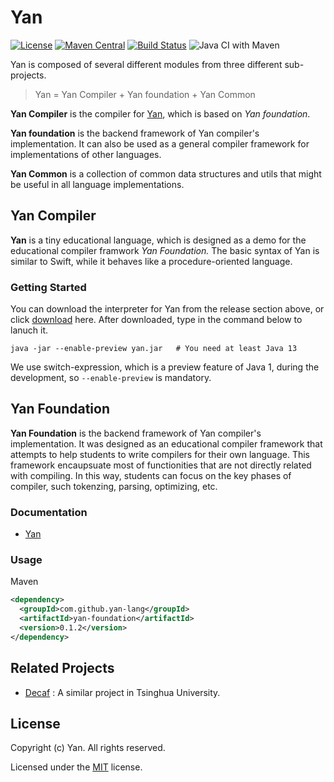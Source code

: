 # Yan

[![License](https://img.shields.io/github/license/yan-lang/yan)](https://opensource.org/licenses/MIT) [![Maven Central](https://maven-badges.herokuapp.com/maven-central/com.github.yan-lang/yan-foundation/badge.svg)](https://search.maven.org/artifact/com.github.yan-lang/yan-foundation)  [![Build Status](https://travis-ci.com/yan-lang/yan.svg?branch=master)](https://travis-ci.com/yan-lang/yan) ![Java CI with Maven](https://github.com/yan-lang/yan/workflows/Java%20CI%20with%20Maven/badge.svg) 

Yan is composed of several different modules from three different sub-projects.

> Yan = Yan Compiler + Yan foundation + Yan Common

**Yan Compiler** is the compiler for [Yan](), which is based on *Yan foundation*.

**Yan foundation** is the backend framework of Yan compiler's implementation. It can also be used as a general compiler framework for implementations of other languages. 

**Yan Common** is a collection of common data structures and utils that might be useful in all language implementations. 

## Yan Compiler

**Yan** is a tiny educational language, which is designed as a demo for the educational compiler framwork *Yan Foundation.* The basic syntax of Yan is similar to Swift, while it behaves like a procedure-oriented language. 

### Getting Started

You can download the interpreter for Yan from the release section above, or click [download]() here. After downloaded, type in the command below to lanuch it.

```shell
java -jar --enable-preview yan.jar   # You need at least Java 13
```

We use switch-expression, which is a preview feature of Java 1, during the development, so `--enable-preview` is mandatory.

## Yan Foundation

**Yan Foundation** is the backend framework of Yan compiler's implementation. It was designed as an educational compiler framework that attempts to help students to write compilers for their own language. This framework encaupsuate most of functionities that are not directly related with compiling. In this way, students can focus on the key phases of compiler, such tokenzing, parsing, optimizing, etc. 

### Documentation

- [Yan](https://yan-lang.github.io/docs/) 

### Usage

Maven 

```xml
<dependency>
  <groupId>com.github.yan-lang</groupId>
  <artifactId>yan-foundation</artifactId>
  <version>0.1.2</version>
</dependency>
```

## Related Projects

- [Decaf]() : A similar project in Tsinghua University.

## License

Copyright (c) Yan. All rights reserved.

Licensed under the [MIT](LICENSE) license.
